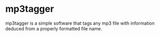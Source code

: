 # mp3tagger
mp3tagger is a simple software that tags any mp3 file with information deduced from a properly formatted file name.

